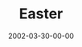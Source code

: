 ---
layout: message
category: message
series: "Easter"
title: "Easter"
date: 2002-03-30-00-00
message_id: 288
audio: "http://s3.amazonaws.com/crossroadsaudiomessages/Easter2002.mp3"
audio-duration: "34:04"
explicit: "N"
---
